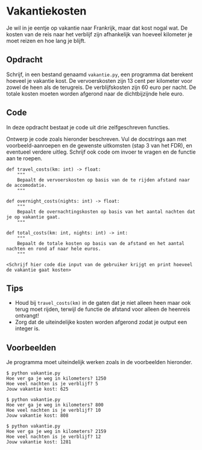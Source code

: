 # Vakantiekosten

Je wil in je eentje op vakantie naar Frankrijk, maar dat kost nogal
wat. De kosten van de reis naar het verblijf zijn afhankelijk van
hoeveel kilometer je moet reizen en hoe lang je blijft. 

## Opdracht

Schrijf, in een bestand genaamd `vakantie.py`, een programma dat
berekent hoeveel je vakantie kost. De vervoerskosten zijn 13 cent per
kilometer voor zowel de heen als de terugreis. De verblijfskosten zijn
60 euro per nacht. De totale kosten moeten worden afgerond naar
de dichtbijzijnde hele euro.

## Code

In deze opdracht bestaat je code uit drie zelfgeschreven functies.

Ontwerp je code zoals hieronder beschreven.
Vul de docstrings aan met voorbeeld-aanroepen en de gewenste uitkomsten (stap 3 van het FDR), en eventueel verdere uitleg.
Schrijf ook code om invoer te vragen en de functie aan te roepen.

    
    def travel_costs(km: int) -> float:
        """
        Bepaalt de vervoerskosten op basis van de te rijden afstand naar de accomodatie.
        """

    def overnight_costs(nights: int) -> float:
        """
        Bepaalt de overnachtingskosten op basis van het aantal nachten dat je op vakantie gaat.
        """
        
    def total_costs(km: int, nights: int) -> int:
        """
        Bepaalt de totale kosten op basis van de afstand en het aantal nachten en rond af naar hele euros.
        """
    
    <Schrijf hier code die input van de gebruiker krijgt en print hoeveel de vakantie gaat kosten>

## Tips

* Houd bij `travel_costs(km)` in de gaten dat je niet alleen heen maar ook terug moet rijden, terwijl de functie de afstand voor alleen de heenreis ontvangt!
* Zorg dat de uiteindelijke kosten worden afgerond zodat je output een integer is.

## Voorbeelden

Je programma moet uiteindelijk werken zoals in de voorbeelden hieronder.

    $ python vakantie.py
    Hoe ver ga je weg in kilometers? 1250
    Hoe veel nachten is je verblijf? 5
    Jouw vakantie kost: 625

    $ python vakantie.py
    Hoe ver ga je weg in kilometers? 800
    Hoe veel nachten is je verblijf? 10
    Jouw vakantie kost: 808

    $ python vakantie.py
    Hoe ver ga je weg in kilometers? 2159
    Hoe veel nachten is je verblijf? 12
    Jouw vakantie kost: 1281
